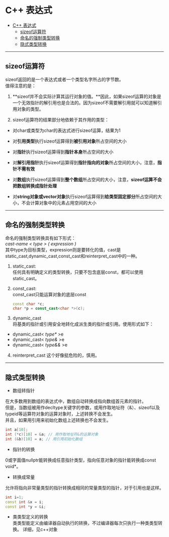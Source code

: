 # C++ 表达式
<!-- TOC -->

- [C++ 表达式](#c-表达式)
    - [sizeof运算符](#sizeof运算符)
    - [命名的强制类型转换](#命名的强制类型转换)
    - [隐式类型转换](#隐式类型转换)

<!-- /TOC -->

---
## sizeof运算符
sizeof返回的是一个表达式或者一个类型名字所占的字节数。<br>
值得注意的是：

1. **sizeof并不会实际计算其运行对象的值。**因此，如果sizeof运算的对象是一个无效指针的解引用也是合法的。因为sizeof不需要解引用就可以知道解引用对象的类型。

2. sizeof运算符的结果部分地依赖于其作用的类型：<br>
- 对char或类型为char的表达式进行sizeof运算，结果为1<br>

- 对**引用类型**执行sizeof运算得到**被引用对象**所占空间的大小<br>

- 对**指针**执行sizeof运算得到**指针本身**所占空间的大小<br>

- 对**解引用指针**执行sizeof运算得到**指针指向的对象**所占空间的大小，注意，**指针不需有效**<br>

- 对**数组**执行sizeof运算得到**整个数组**所占空间的大小，注意，**sizeof运算不会把数组转换成指针处理**<br>

- 对**string对象或vector对象**执行sizeof运算得到**给类型固定部分**所占空间的大小，不会计算对象中的元素占用空间的大小<br>

---
## 命名的强制类型转换
命名的强制类型转换具有如下形式：<br>
*cast-name < type > ( expression )*<br>
其中type为目标类型，expression则是要转化的值，cast是static_cast,dynamic_cast,const_cast和reinterpret_cast中的一种。<br>

1. static_cast:<br>
任何具有明确定义的类型转换，只要不包含底层const，都可以使用static_cast。

2. const_cast:<br>
const_cast只能运算对象的底层const
    ```cpp
    const char *c;
    char *p = const_cast<char *>(c);
    ```

3. dynamic_cast<br>
将基类的指针或引用安全地转化成派生类的指针或引用。使用形式如下：
- dynamic_cast< *type\** >e
- dynamic_cast< *type&* >e
- dynamic_cast< *type&&* >e


4. reinterpret_cast
这个好像挺危险的，慎用。

---
## 隐式类型转换
- 数组转指针<br>

在大多数用到数组的表达式中，数组自动转换成指向数组首元素的指针。<br>但是，当数组被用作decltype关键字的参数，或用作取地址符（&）、sizeof以及typeid等运算符对象的运算对象时，上述转换不会发生。<br>并且，如果用引用来初始化数组上述转换也不会发生。
```cpp
int a[10];
int (*c)[10] = &a; // 用作取地址符&的运算对象
int (&b)[10] = a; // 用引用初始化数组
```

- 指针的转换<br>

0或字面值nullptr能转换成任意指针类型，指向任意对象的指针能转换成const void*。

- 转换成常量<br>

允许将指向非常量类型的指针转换成相同的常量类型的指针，对于引用也是这样。
```cpp
int i=1;
const int &x = i;
const int *y = &i;
```

- 类类型定义的转换<br>
类类型能定义由编译器自动执行的转换，不过编译器每次只执行一种类类型转换。
详细，见c++对象
